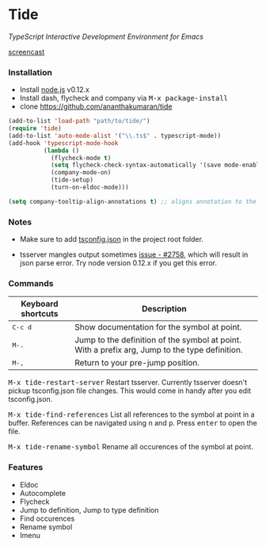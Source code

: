 # Tide

*TypeScript Interactive Development Environment for Emacs*

[screencast](http://i.imgur.com/jEwgPsd.gif)

### Installation

* Install [node.js](https://nodejs.org/) v0.12.x
* Install dash, flycheck and company via <kbd>M-x package-install</kbd>
* clone https://github.com/ananthakumaran/tide


````cl
(add-to-list 'load-path "path/to/tide/")
(require 'tide)
(add-to-list 'auto-mode-alist '("\\.ts$" . typescript-mode))
(add-hook 'typescript-mode-hook
          (lambda ()
            (flycheck-mode t)
            (setq flycheck-check-syntax-automatically '(save mode-enabled))
            (company-mode-on)
            (tide-setup)
            (turn-on-eldoc-mode)))

(setq company-tooltip-align-annotations t) ;; aligns annotation to the right hand side

````

### Notes

* Make sure to add
  [tsconfig.json](https://github.com/Microsoft/TypeScript/wiki/tsconfig.json)
  in the project root folder.

* tsserver mangles output
  sometimes [issue - #2758](https://github.com/Microsoft/TypeScript/issues/2758),
  which will result in json parse error. Try node version 0.12.x if
  you get this error.


### Commands

Keyboard shortcuts                  | Description
------------------------------------|----------
<kbd>C-c d</kbd>                    | Show documentation for the symbol at point.
<kbd>M-.</kbd>                      | Jump to the definition of the symbol at point. With a prefix arg, Jump to the type definition.
<kbd>M-,</kbd>                      | Return to your pre-jump position.

<kbd>M-x tide-restart-server</kbd> Restart tsserver. Currently
tsserver doesn't pickup tsconfig.json file changes. This would come in
handy after you edit tsconfig.json.

<kbd>M-x tide-find-references</kbd> List all references to the symbol
at point in a buffer. References can be navigated using <kbd>n</kbd>
and <kbd>p</kbd>. Press <kbd>enter</kbd> to open the file.

<kbd>M-x tide-rename-symbol</kbd> Rename all occurences of the symbol
at point.


### Features

* Eldoc
* Autocomplete
* Flycheck
* Jump to definition, Jump to type definition
* Find occurences
* Rename symbol
* Imenu
